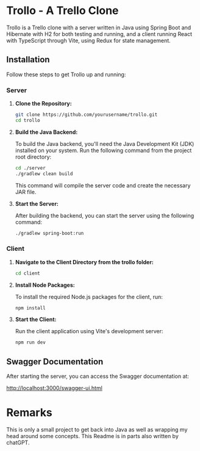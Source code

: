 # Trollo - A Trello Clone

Trollo is a Trello clone with a server written in Java using Spring Boot and Hibernate with H2 for both testing and running, and a client running React with TypeScript through Vite, using Redux for state management.

## Installation

Follow these steps to get Trollo up and running:

### Server

1. **Clone the Repository:**

   ```bash
   git clone https://github.com/yourusername/trollo.git
   cd trollo
   ```

2. **Build the Java Backend:**

   To build the Java backend, you'll need the Java Development Kit (JDK) installed on your system. Run the following command from the project root directory:

   ```bash
   cd ./server
   ./gradlew clean build
   ```

   This command will compile the server code and create the necessary JAR file.

3. **Start the Server:**

   After building the backend, you can start the server using the following command:

   ```bash
   ./gradlew spring-boot:run
   ```

### Client

1. **Navigate to the Client Directory from the trollo folder:**

   ```bash
   cd client
   ```

2. **Install Node Packages:**

   To install the required Node.js packages for the client, run:

   ```bash
   npm install
   ```

3. **Start the Client:**

   Run the client application using Vite's development server:

   ```bash
   npm run dev
   ```

## Swagger Documentation

After starting the server, you can access the Swagger documentation at:

[http://localhost:3000/swagger-ui.html](http://localhost:3000/swagger-ui.html)

# Remarks
This is only a small project to get back into Java as well as wrapping my head around some concepts.
This Readme is in parts also written by chatGPT.
